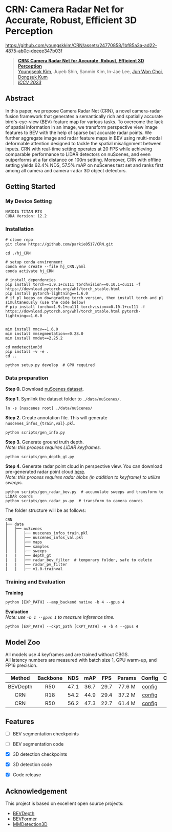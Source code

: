 # CRN: Camera Radar Net for Accurate, Robust, Efficient 3D Perception

https://github.com/youngskkim/CRN/assets/24770858/1bf85a3a-ad22-4875-ab0c-deeee347b03f

> [**CRN: Camera Radar Net for Accurate, Robust, Efficient 3D Perception**](https://arxiv.org/abs/2304.00670)  
> [Youngseok Kim](https://youngskkim.github.io/),
> Juyeb Shin, Sanmin Kim, In-Jae Lee, 
> [Jun Won Choi](https://www.spa.hanyang.ac.kr/),
> [Dongsuk Kum](http://vdclab.kaist.ac.kr/)  
> [*ICCV 2023*](https://iccv2023.thecvf.com/)


## Abstract
In this paper, we propose Camera Radar Net (CRN), a novel camera-radar fusion framework that generates a semantically rich and spatially accurate bird's-eye-view (BEV) feature map for various tasks.
To overcome the lack of spatial information in an image, we transform perspective view image features to BEV with the help of sparse but accurate radar points.
We further aggregate image and radar feature maps in BEV using multi-modal deformable attention designed to tackle the spatial misalignment between inputs.
CRN with real-time setting operates at 20 FPS while achieving comparable performance to LiDAR detectors on nuScenes, and even outperforms at a far distance on 100m setting.
Moreover, CRN with offline setting yields 62.4% NDS, 57.5% mAP on nuScenes test set and ranks first among all camera and camera-radar 3D object detectors.


## Getting Started

### My Device Setting
```
NVIDIA TITAN RTX
CUDA Version: 12.2
```

### Installation
```shell
# clone repo
git clone https://github.com/parkie0517/CRN.git

cd ./hj_CRN

# setup conda environment
conda env create --file hj_CRN.yaml
conda activate hj_CRN

# install dependencies
pip install torch==1.9.1+cu111 torchvision==0.10.1+cu111 -f https://download.pytorch.org/whl/torch_stable.html
pip install pytorch-lightning==1.6.0
# if pl keeps on downgrading torch version, then install torch and pl simultaneously (use the code below)
# pip install torch==1.9.1+cu111 torchvision==0.10.1+cu111 -f https://download.pytorch.org/whl/torch_stable.html pytorch-lightning==1.6.0


mim install mmcv==1.6.0
mim install mmsegmentation==0.28.0
mim install mmdet==2.25.2

cd mmdetection3d
pip install -v -e .
cd ..

python setup.py develop  # GPU required
```

### Data preparation
**Step 0.** Download [nuScenes dataset](https://www.nuscenes.org/nuscenes#download).

**Step 1.** Symlink the dataset folder to `./data/nuScenes/`.
```
ln -s [nuscenes root] ./data/nuScenes/
```

**Step 2.** Create annotation file. 
This will generate `nuscenes_infos_{train,val}.pkl`.
```
python scripts/gen_info.py
```

**Step 3.** Generate ground truth depth.  
*Note: this process requires LiDAR keyframes.*
```
python scripts/gen_depth_gt.py
```

**Step 4.** Generate radar point cloud in perspective view. 
You can download pre-generated radar point cloud [here](https://kaistackr-my.sharepoint.com/:u:/g/personal/youngseok_kim_kaist_ac_kr/EcEoswDVWu9GpGV5NSwGme4BvIjOm-sGusZdCQRyMdVUtw?e=OpZoQ4).  
*Note: this process requires radar blobs (in addition to keyframe) to utilize sweeps.*  
```
python scripts/gen_radar_bev.py  # accumulate sweeps and transform to LiDAR coords
python scripts/gen_radar_pv.py  # transform to camera coords
```

The folder structure will be as follows:
```
CRN
├── data
│   ├── nuScenes
│   │   ├── nuscenes_infos_train.pkl
│   │   ├── nuscenes_infos_val.pkl
│   │   ├── maps
│   │   ├── samples
│   │   ├── sweeps
|   |   ├── depth_gt
|   |   ├── radar_bev_filter  # temporary folder, safe to delete
|   |   ├── radar_pv_filter
|   |   ├── v1.0-trainval
```

### Training and Evaluation
**Training**
```
python [EXP_PATH] --amp_backend native -b 4 --gpus 4
```

**Evaluation**  
*Note: use `-b 1 --gpus 1` to measure inference time.*
```
python [EXP_PATH] --ckpt_path [CKPT_PATH] -e -b 4 --gpus 4
```

## Model Zoo
All models use 4 keyframes and are trained without CBGS.  
All latency numbers are measured with batch size 1, GPU warm-up, and FP16 precision.

|  Method  | Backbone | NDS  | mAP  | FPS  | Params | Config                                                  | Checkpoint                                                                                                  |
|:--------:|:--------:|:----:|:----:|:----:|:------:|:-------------------------------------------------------:|:-----------------------------------------------------------------------------------------------------------:|
| BEVDepth |   R50    | 47.1 | 36.7 | 29.7 | 77.6 M | [config](exps/det/BEVDepth_r50_256x704_128x128_4key.py) | [model](https://github.com/youngskkim/CRN/releases/download/v1.0/BEVDepth_r50_256x704_128x128_4key.pth) |
|   CRN    |   R18    | 54.2 | 44.9 | 29.4 | 37.2 M | [config](exps/det/CRN_r18_256x704_128x128_4key.py)      | [model](https://github.com/youngskkim/CRN/releases/download/v1.0/CRN_r18_256x704_128x128_4key.pth)      |
|   CRN    |   R50    | 56.2 | 47.3 | 22.7 | 61.4 M | [config](exps/det/CRN_r50_256x704_128x128_4key.py)      | [model](https://github.com/youngskkim/CRN/releases/download/v1.0/CRN_r50_256x704_128x128_4key.pth)      |


## Features
- [ ] BEV segmentation checkpoints 
- [ ] BEV segmentation code 
- [x] 3D detection checkpoints 
- [x] 3D detection code 
- [x] Code release 


## Acknowledgement
This project is based on excellent open source projects:
- [BEVDepth](https://github.com/Megvii-BaseDetection/BEVDepth)
- [BEVFormer](https://github.com/fundamentalvision/BEVFormer)
- [MMDetection3D](https://github.com/open-mmlab/mmdetection3d)
